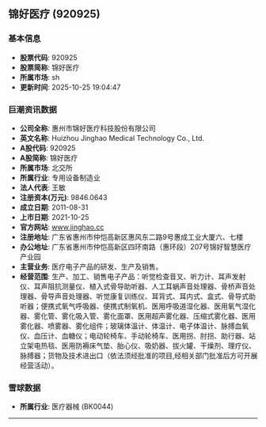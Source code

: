 ## 锦好医疗 (920925)

### 基本信息

- **股票代码**: 920925
- **股票简称**: 锦好医疗
- **所属市场**: sh
- **更新时间**: 2025-10-25 19:04:47

### 巨潮资讯数据

- **公司全称**: 惠州市锦好医疗科技股份有限公司
- **英文名称**: Huizhou Jinghao Medical Technology Co., Ltd.
- **A股代码**: 920925
- **A股简称**: 锦好医疗
- **所属市场**: 北交所
- **所属行业**: 专用设备制造业
- **法人代表**: 王敏
- **注册资本(万元)**: 9846.0643
- **成立日期**: 2011-08-31
- **上市日期**: 2021-10-25
- **官方网站**: www.jinghao.cc
- **注册地址**: 广东省惠州市仲恺高新区惠风东二路9号惠成工业大厦六、七楼
- **办公地址**: 广东省惠州市仲恺高新区四环南路（惠环段）207号锦好智慧医疗产业园
- **主营业务**: 医疗电子产品的研发、生产及销售。
- **经营范围**: 生产、加工、销售电子产品：听觉检查音叉、听力计、耳声发射仪、耳声阻抗测量仪、植入式骨导助听器、人工耳蜗声音处理器、骨桥声音处理器、骨导声音处理器、听觉康复训练仪、耳背式、耳内式、盒式、骨导式助听器；便携式氧气呼吸器、便携式制氧机、医用呼吸道湿化器、医用氧气湿化器、雾化管、雾化吸入管、雾化面罩、医用超声雾化器、压缩式雾化器、医用雾化器、喷雾器、雾化组件；玻璃体温计、体温计、电子体温计、脉搏血氧仪、血压计、血糖仪；电动轮椅车、手动轮椅车、医用拐、肘拐、助行器、站立架电热毯、医用防褥床气垫、胎心仪、吸奶器、拔火罐、干燥剂、理疗仪、脉搏器；货物及技术进出口（依法须经批准的项目,经相关部门批准后方可开展经营活动）。

### 雪球数据

- **所属行业**: 医疗器械 (BK0044)

---